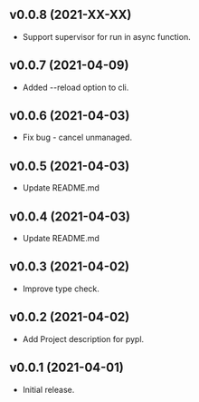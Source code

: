 ## v0.0.8 (2021-XX-XX)

* Support supervisor for run in async function.

## v0.0.7 (2021-04-09)

* Added --reload option to cli.

## v0.0.6 (2021-04-03)

* Fix bug - cancel unmanaged.

## v0.0.5 (2021-04-03)

* Update README.md

## v0.0.4 (2021-04-03)

* Update README.md

## v0.0.3 (2021-04-02)

* Improve type check.

## v0.0.2 (2021-04-02)

* Add Project description for pypl.

## v0.0.1 (2021-04-01)

* Initial release.